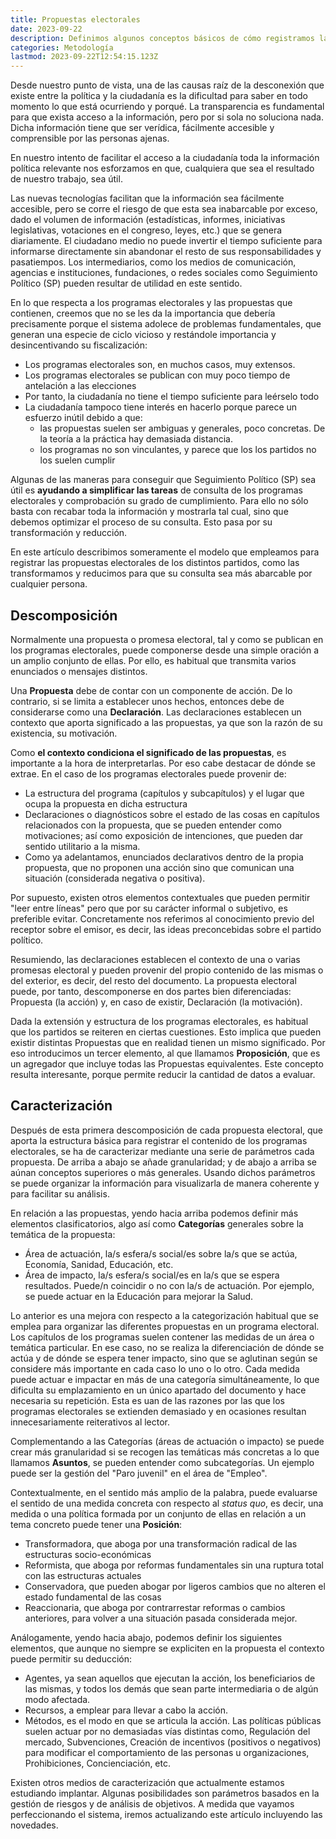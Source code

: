 ```yaml
---
title: Propuestas electorales
date: 2023-09-22
description: Definimos algunos conceptos básicos de cómo registramos las propuestas y detallamos los parámetros que empleamos para su caracterización.
categories: Metodología
lastmod: 2023-09-22T12:54:15.123Z
---
```

Desde nuestro punto de vista, una de las causas raíz de la desconexión que existe entre la política y la ciudadanía es la dificultad para saber en todo momento lo que está ocurriendo y porqué. La transparencia es fundamental para que exista acceso a la información, pero por si sola no soluciona nada. Dicha información tiene que ser verídica, fácilmente accesible y comprensible por las personas ajenas.  

En nuestro intento de facilitar el acceso a la ciudadanía toda la información política relevante nos esforzamos en que, cualquiera que sea el resultado de nuestro trabajo, sea útil. 

Las nuevas tecnologías facilitan que la información sea fácilmente accesible, pero se corre el riesgo de que esta sea inabarcable por exceso, dado el volumen de información (estadísticas, informes, iniciativas legislativas, votaciones en el congreso, leyes, etc.) que se genera diariamente. El ciudadano medio no puede invertir el tiempo suficiente para informarse directamente sin abandonar el resto de sus responsabilidades y pasatiempos. Los intermediarios, como los medios de comunicación, agencias e instituciones, fundaciones, o redes sociales como Seguimiento Político (SP) pueden resultar de utilidad en este sentido.

En lo que respecta a los programas electorales y las propuestas que contienen, creemos que no se les da la importancia que debería precisamente porque el sistema adolece de problemas fundamentales, que generan una especie de ciclo vicioso y restándole importancia y desincentivando su fiscalización:
- Los programas electorales son, en muchos casos, muy extensos.
- Los programas electorales se publican con muy poco tiempo de antelación a las elecciones
- Por tanto, la ciudadanía no tiene el tiempo suficiente para leérselo todo
- La ciudadanía tampoco tiene interés en hacerlo porque parece un esfuerzo inútil debido a que:
    - las propuestas suelen ser ambiguas y generales, poco concretas. De la teoría a la práctica hay demasiada distancia.
    - los programas no son vinculantes, y parece que los los partidos no los suelen cumplir

Algunas de las maneras para conseguir que Seguimiento Político (SP) sea útil es **ayudando a simplificar las tareas** de  consulta de los programas electorales y comprobación su grado de cumplimiento. Para ello no sólo basta con recabar toda la información y mostrarla tal cual, sino que debemos optimizar el proceso de su consulta. Esto pasa por su transformación y reducción. 

En este artículo describimos someramente el modelo que empleamos para registrar las propuestas electorales de los distintos partidos, como las transformamos y reducimos para que su consulta sea más abarcable por cualquier persona. 

## Descomposición
Normalmente una propuesta o promesa electoral, tal y como se publican en los programas electorales, puede componerse desde una simple oración a un amplio conjunto de ellas. Por ello, es habitual que transmita varios enunciados o mensajes distintos. 

Una **Propuesta** debe de contar con un componente de acción. De lo contrario, si se limita a establecer unos hechos, entonces debe de considerarse como una **Declaración**. Las declaraciones establecen un contexto que aporta significado a las propuestas, ya que son la razón de su existencia, su motivación.

Como __el contexto condiciona el significado de las propuestas__, es importante a la hora de interpretarlas. Por eso cabe destacar de dónde se extrae. En el caso de los programas electorales puede provenir de:
- La estructura del programa (capítulos y subcapítulos) y el lugar que ocupa la propuesta en dicha estructura
- Declaraciones o diagnósticos sobre el estado de las cosas en capítulos relacionados con la propuesta, que se pueden entender como motivaciones; así como exposición de intenciones, que pueden dar sentido utilitario a la misma.
- Como ya adelantamos, enunciados declarativos dentro de la propia propuesta, que no proponen una acción sino que comunican una situación (considerada negativa o positiva).

Por supuesto, existen otros elementos contextuales que pueden permitir "leer entre líneas" pero que por su carácter informal o subjetivo, es preferible evitar. Concretamente nos referimos al conocimiento previo del receptor sobre el emisor, es decir, las ideas preconcebidas sobre el partido político.

Resumiendo, las declaraciones establecen el contexto de una o varias promesas electoral y pueden provenir del propio contenido de las mismas o del exterior, es decir, del resto del documento. La propuesta electoral puede, por tanto, descomponerse en dos partes bien diferenciadas: Propuesta (la acción) y, en caso de existir, Declaración (la motivación).

Dada la extensión y estructura de los programas electorales, es habitual que los partidos se reiteren en ciertas cuestiones. Esto implica que pueden existir distintas Propuestas que en realidad tienen un mismo significado. Por eso introducimos un tercer elemento, al que llamamos **Proposición**, que es un agregador que incluye todas las Propuestas equivalentes. Este concepto resulta interesante, porque permite reducir la cantidad de datos a evaluar.

## Caracterización
Después de esta primera descomposición de cada propuesta electoral, que aporta la estructura básica para registrar el contenido de los programas electorales, se ha de caracterizar mediante una serie de parámetros cada propuesta. De arriba a abajo se añade granularidad; y de abajo a arriba se aúnan conceptos superiores o más generales. Usando dichos parámetros se puede organizar la información para visualizarla de manera coherente y para facilitar su análisis.

En relación a las propuestas, yendo hacia arriba podemos definir más elementos clasificatorios, algo así como **Categorías** generales sobre la temática de la propuesta:
- Área de actuación, la/s esfera/s social/es sobre la/s que se actúa, Economía, Sanidad, Educación, etc.
- Área de impacto, la/s esfera/s social/es en la/s que se espera resultados. Puede/n coincidir o no con la/s de actuación. Por ejemplo, se puede actuar en la Educación para mejorar la Salud.

Lo anterior es una mejora con respecto a la categorización habitual que se emplea para organizar las diferentes propuestas en un programa electoral. Los capítulos de los programas suelen contener las medidas de un área o temática particular. En ese caso, no se realiza la diferenciación de dónde se actúa y de dónde se espera tener impacto, sino que se aglutinan según se considere más importante en cada caso lo uno o lo otro. Cada medida puede actuar e impactar en más de una categoría simultáneamente, lo que dificulta su emplazamiento en un único apartado del documento y hace necesaria su repetición. Esta es uan de las razones por las que los programas electorales se extienden demasiado y en ocasiones resultan innecesariamente reiterativos al lector.

Complementando a las Categorías (áreas de actuación o impacto) se puede crear más granularidad si se recogen las temáticas más concretas a lo que llamamos **Asuntos**, se pueden entender como subcategorías. Un ejemplo puede ser la gestión del "Paro juvenil" en el área de "Empleo".

Contextualmente, en el sentido más amplio de la palabra, puede evaluarse el sentido de una medida concreta con respecto al *status quo*, es decir, una medida o una política formada por un conjunto de ellas en relación a un tema concreto puede tener una **Posición**:
- Transformadora, que aboga por una transformación radical de las estructuras socio-económicas
- Reformista, que aboga por reformas fundamentales sin una ruptura total con las estructuras actuales
- Conservadora, que pueden abogar por ligeros cambios que no alteren el estado fundamental de las cosas
- Reaccionaria, que aboga por contrarrestar reformas o cambios anteriores, para volver a una situación pasada considerada mejor.

Análogamente, yendo hacia abajo, podemos definir los siguientes elementos, que aunque no siempre se expliciten en la propuesta el contexto puede permitir su deducción:
- Agentes, ya sean aquellos que ejecutan la acción, los beneficiarios de las mismas, y todos los demás que sean parte intermediaria o de algún modo afectada.
- Recursos, a emplear para llevar a cabo la acción.
- Métodos, es el modo en que se articula la acción. Las políticas públicas suelen actuar por no demasiadas vías distintas como, Regulación del mercado, Subvenciones, Creación de incentivos (positivos o negativos) para modificar el comportamiento de las personas u organizaciones, Prohibiciones, Concienciación, etc.

Existen otros medios de caracterización que actualmente estamos estudiando implantar. Algunas posibilidades son parámetros basados en la gestión de riesgos y de análisis de objetivos. A medida que vayamos perfeccionando el sistema, iremos actualizando este artículo incluyendo las novedades.
